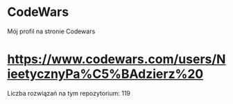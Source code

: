 # CodeWars <br/>
Mój profil na stronie Codewars <br/>
# https://www.codewars.com/users/NieetycznyPa%C5%BAdzierz%20 <br/>
Liczba rozwiązań na tym repozytorium: 119